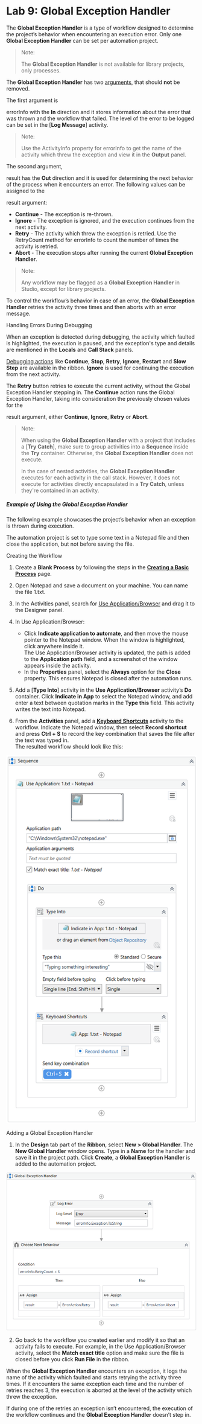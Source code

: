 Lab 9: Global Exception Handler
===============================

The **Global Exception Handler** is a type of workflow designed to
determine the project’s behavior when encountering an execution error.
Only one **Global Exception Handler** can be set per automation project.

> Note:
>
> The **Global Exception Handler** is not available for library
> projects, only processes.

The **Global Exception Handler** has two
[arguments](https://docs.uipath.com/studio/docs/managing-arguments),
that should **not** be removed.

The first argument is

errorInfo with the **In** direction and it stores information about the
error that was thrown and the workflow that failed. The level of the
error to be logged can be set in the [**Log
Message**] activity.

> Note:
>
> Use the ActivityInfo property for
> errorInfo to get the name of the activity which threw the exception
> and view it in the **Output** panel.

The second argument,

result has the **Out** direction and it is used for determining the next
behavior of the process when it encounters an error. The following
values can be assigned to the 

result argument:

-   **Continue** - The exception is re-thrown.
-   **Ignore** - The exception is ignored, and the execution continues
    from the next activity.
-   **Retry** - The activity which threw the exception is retried. Use
    the 
    RetryCount method for 
    errorInfo to count the number of times the activity is retried.
-   **Abort** - The execution stops after running the current **Global
    Exception Handler**.

> Note:
>
> Any workflow may be flagged as a **Global Exception Handler** in
> Studio, except for library projects.

To control the workflow’s behavior in case of an error, the **Global
Exception Handler** retries the activity three times and then aborts
with an error message.



Handling Errors During Debugging



When an exception is detected during debugging, the activity which
faulted is highlighted, the execution is paused, and the exception's
type and details are mentioned in the **Locals** and **Call Stack**
panels.

[Debugging
actions](https://docs.uipath.com/studio/docs/debugging-actions) like
**Continue**, **Stop**, **Retry**, **Ignore**, **Restart** and **Slow
Step** are available in the ribbon. **Ignore** is used for continuing
the execution from the next activity.

The **Retry** button retries to execute the current activity, without
the Global Exception Handler stepping in. The **Continue** action runs
the Global Exception Handler, taking into consideration the previously
chosen values for the

result argument, either **Continue**, **Ignore**, **Retry** or
**Abort**.

> Note:
>
> When using the **Global Exception Handler** with a project that
> includes a [**Try
> Catch**], make sure to
> group activities into a **Sequence** inside the **Try** container.
> Otherwise, the **Global Exception Handler** does not execute.
>
> In the case of nested activities, the **Global Exception Handler**
> executes for each activity in the call stack. However, it does not
> execute for activities directly encapsulated in a **Try Catch**,
> unless they're contained in an activity.



##### Example of Using the Global Exception Handler



The following example showcases the project’s behavior when an exception
is thrown during execution.

The automation project is set to type some text in a Notepad file and
then close the application, but not before saving the file.



Creating the Workflow



1.  Create a **Blank Process** by following the steps in the [**Creating
    a Basic
    Process**](https://docs.uipath.com/studio/docs/creating-basic-process)
    page.
2.  Open Notepad and save a document on your machine. You can name the
    file 
    1.txt.
3.  In the Activities panel, search for [Use
    Application/Browser](https://docs.uipath.com/activities/docs/n-application-card) and
    drag it to the Designer panel.
4.  In Use Application/Browser:
    -   Click **Indicate application to automate**, and then move the
        mouse pointer to the Notepad window. When the window is
        highlighted, click anywhere inside it.\
         The Use Application/Browser activity is updated, the path is
        added to the **Application path** field, and a screenshot of the
        window appears inside the activity.
    -   In the **Properties** panel, select the **Always** option for
        the **Close** property. This ensures Notepad is closed after the
        automation runs.

5.  Add a [**Type Into**] activity in
    the **Use Application/Browser** activity’s **Do** container. Click
    **Indicate in App** to select the Notepad window, and add enter a
    text between quotation marks in the **Type this** field. This
    activity writes the text into Notepad.
6.  From the **Activities** panel, add a [**Keyboard
    Shortcuts**](https://docs.uipath.com/activities/docs/n-keyboard-shortcuts)
    activity to the workflow. Indicate the Notepad window, then select
    **Record shortcut** and press **Ctrl + S** to record the key
    combination that saves the file after the text was typed in.\
     The resulted workflow should look like this:

![](./images/a7d3758-Example_workflow_GEH.png "Click to close...")



Adding a Global Exception Handler



1.  In the **Design** tab part of the **Ribbon**, select **New \> Global
    Handler**. The **New Global Handler** window opens. Type in a
    **Name** for the handler and save it in the project path. Click
    **Create**, a **Global Exception Handler** is added to the
    automation project.

![](./images/8eb54f8-GEH.png "Click to close...")

2.  Go back to the workflow you created earlier and modify it so that an
    activity fails to execute. For example, in the Use
    Application/Browser activity, select the **Match exact title**
    option and make sure the file is closed before you click **Run
    File** in the ribbon.

When the **Global Exception Handler** encounters an exception, it logs
the name of the activity which faulted and starts retrying the activity
three times. If it encounters the same exception each time and the
number of retries reaches 3, the execution is aborted at the level of
the activity which threw the exception.

If during one of the retries an exception isn’t encountered, the
execution of the workflow continues and the **Global Exception Handler**
doesn’t step in.

